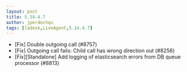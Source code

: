 ```yaml
---
layout: post
title: 5.14.4.7
author: jperdochqu
tags: [ladesk,LiveAgent,5.14.4.7]
---
```


- [Fix] Double outgoing call (#8757)
- [Fix] Outgoing call fails: Child call has wrong direction out (#8256)
- [Fix][Standalone] Add logging of elasticsearch errors from DB queue processor (#8813)
